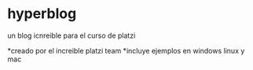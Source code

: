 # hyperblog
un blog icnreible para el curso de platzi

*creado por el increible platzi team
*incluye ejemplos en windows linux y mac